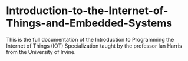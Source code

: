 # Introduction-to-the-Internet-of-Things-and-Embedded-Systems
This is the full documentation of the Introduction to Programming the Internet of Things (IOT) Specialization taught by the professor Ian Harris from the University of Irvine.
